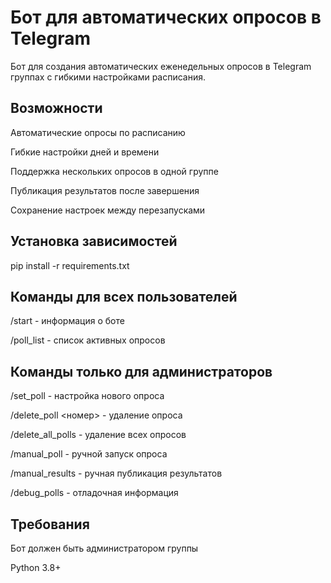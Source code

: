# Бот для автоматических опросов в Telegram

Бот для создания автоматических еженедельных опросов в Telegram группах с гибкими настройками расписания.

## Возможности

Автоматические опросы по расписанию

Гибкие настройки дней и времени

Поддержка нескольких опросов в одной группе

Публикация результатов после завершения

Сохранение настроек между перезапусками

## Установка зависимостей

pip install -r requirements.txt

## Команды для всех пользователей

/start - информация о боте

/poll_list - список активных опросов

## Команды только для администраторов

/set_poll - настройка нового опроса

/delete_poll <номер> - удаление опроса

/delete_all_polls - удаление всех опросов

/manual_poll - ручной запуск опроса

/manual_results - ручная публикация результатов

/debug_polls - отладочная информация

## Требования

Бот должен быть администратором группы

Python 3.8+